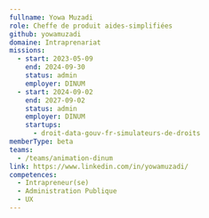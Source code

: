 ```yaml
---
fullname: Yowa Muzadi
role: Cheffe de produit aides-simplifiées
github: yowamuzadi
domaine: Intraprenariat
missions:
  - start: 2023-05-09
    end: 2024-09-30
    status: admin
    employer: DINUM
  - start: 2024-09-02
    end: 2027-09-02
    status: admin
    employer: DINUM
    startups:
      - droit-data-gouv-fr-simulateurs-de-droits
memberType: beta
teams:
  - /teams/animation-dinum
link: https://www.linkedin.com/in/yowamuzadi/
competences:
  - Intrapreneur(se)
  - Administration Publique
  - UX
---
```

